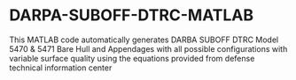 # DARPA-SUBOFF-DTRC-MATLAB
This MATLAB code automatically generates DARBA SUBOFF DTRC Model 5470 &amp; 5471 Bare Hull and Appendages with all possible configurations with variable surface quality using the equations provided from defense technical information center
